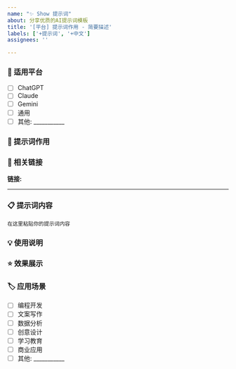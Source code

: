 ```yaml
---
name: "✨ Show 提示词"
about: 分享优质的AI提示词模板
title: '[平台] 提示词作用 - 简要描述'
labels: ['+提示词', '+中文']
assignees: ''

---
```


### 🤖 适用平台
- [ ] ChatGPT
- [ ] Claude
- [ ] Gemini
- [ ] 通用
- [ ] 其他: ___________

### 🎯 提示词作用
<!-- 简要描述这个提示词的用途和效果 -->


### 🔗 相关链接
<!-- 如果有相关的聊天记录或演示链接，请提供 -->
**链接:** 

---

### 📋 提示词内容
<!-- 请在下方代码块中粘贴完整的提示词 -->

```
在这里粘贴你的提示词内容
```

### 💡 使用说明
<!-- 说明如何使用这个提示词，有什么注意事项 -->


### ⭐ 效果展示
<!-- 可以展示使用这个提示词的效果截图或示例输出 -->


### 🏷️ 应用场景
<!-- 为这个提示词添加相关标签，方便分类查找 -->
- [ ] 编程开发
- [ ] 文案写作
- [ ] 数据分析
- [ ] 创意设计
- [ ] 学习教育
- [ ] 商业应用
- [ ] 其他: ___________
